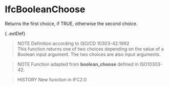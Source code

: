 # IfcBooleanChoose

Returns the first choice, if TRUE, otherwise the second choice.

{ .extDef}
> NOTE  Definition according to ISO/CD 10303-42:1992  
> This function returns one of two choices depending on the value of a Boolean input argument. The two choices are also input arguments.

> NOTE  Function adapted from **boolean_choose** defined in ISO10303-42.

> HISTORY  New function in IFC2.0
